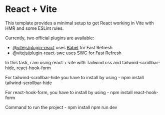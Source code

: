 # React + Vite

This template provides a minimal setup to get React working in Vite with HMR and some ESLint rules.

Currently, two official plugins are available:

- [@vitejs/plugin-react](https://github.com/vitejs/vite-plugin-react/blob/main/packages/plugin-react/README.md) uses [Babel](https://babeljs.io/) for Fast Refresh
- [@vitejs/plugin-react-swc](https://github.com/vitejs/vite-plugin-react-swc) uses [SWC](https://swc.rs/) for Fast Refresh


In this task, i am using react + vite with Tailwind css and tailwind-scrollbar-hide, react-hook-form

For tailwind-scrollbar-hide you have to install by using - npm install tailwind-scrollbar-hide

For react-hook-form, you have to install by using - npm install react-hook-form

Command to run the project -
npm install
npm run dev

